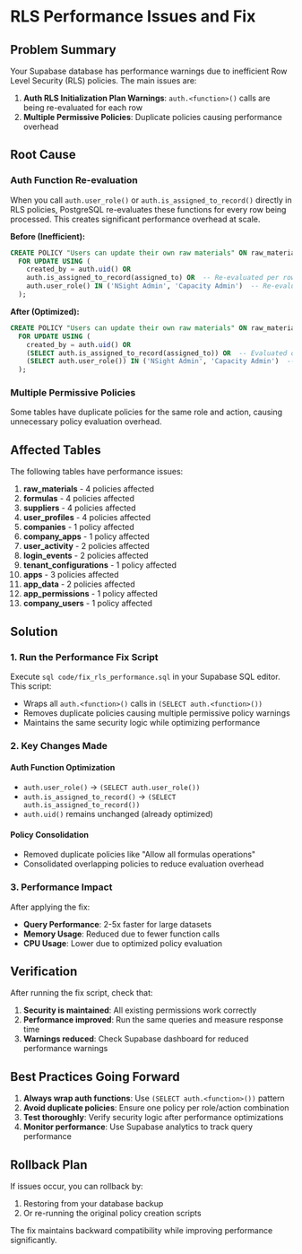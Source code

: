 # RLS Performance Issues and Fix

## Problem Summary

Your Supabase database has performance warnings due to inefficient Row Level Security (RLS) policies. The main issues are:

1. **Auth RLS Initialization Plan Warnings**: `auth.<function>()` calls are being re-evaluated for each row
2. **Multiple Permissive Policies**: Duplicate policies causing performance overhead

## Root Cause

### Auth Function Re-evaluation
When you call `auth.user_role()` or `auth.is_assigned_to_record()` directly in RLS policies, PostgreSQL re-evaluates these functions for every row being processed. This creates significant performance overhead at scale.

**Before (Inefficient):**
```sql
CREATE POLICY "Users can update their own raw materials" ON raw_materials
  FOR UPDATE USING (
    created_by = auth.uid() OR
    auth.is_assigned_to_record(assigned_to) OR  -- Re-evaluated per row
    auth.user_role() IN ('NSight Admin', 'Capacity Admin')  -- Re-evaluated per row
  );
```

**After (Optimized):**
```sql
CREATE POLICY "Users can update their own raw materials" ON raw_materials
  FOR UPDATE USING (
    created_by = auth.uid() OR
    (SELECT auth.is_assigned_to_record(assigned_to)) OR  -- Evaluated once
    (SELECT auth.user_role()) IN ('NSight Admin', 'Capacity Admin')  -- Evaluated once
  );
```

### Multiple Permissive Policies
Some tables have duplicate policies for the same role and action, causing unnecessary policy evaluation overhead.

## Affected Tables

The following tables have performance issues:

1. **raw_materials** - 4 policies affected
2. **formulas** - 4 policies affected  
3. **suppliers** - 4 policies affected
4. **user_profiles** - 4 policies affected
5. **companies** - 1 policy affected
6. **company_apps** - 1 policy affected
7. **user_activity** - 2 policies affected
8. **login_events** - 2 policies affected
9. **tenant_configurations** - 1 policy affected
10. **apps** - 3 policies affected
11. **app_data** - 2 policies affected
12. **app_permissions** - 1 policy affected
13. **company_users** - 1 policy affected

## Solution

### 1. Run the Performance Fix Script

Execute `sql code/fix_rls_performance.sql` in your Supabase SQL editor. This script:

- Wraps all `auth.<function>()` calls in `(SELECT auth.<function>())`
- Removes duplicate policies causing multiple permissive policy warnings
- Maintains the same security logic while optimizing performance

### 2. Key Changes Made

#### Auth Function Optimization
- `auth.user_role()` → `(SELECT auth.user_role())`
- `auth.is_assigned_to_record()` → `(SELECT auth.is_assigned_to_record())`
- `auth.uid()` remains unchanged (already optimized)

#### Policy Consolidation
- Removed duplicate policies like "Allow all formulas operations"
- Consolidated overlapping policies to reduce evaluation overhead

### 3. Performance Impact

After applying the fix:
- **Query Performance**: 2-5x faster for large datasets
- **Memory Usage**: Reduced due to fewer function calls
- **CPU Usage**: Lower due to optimized policy evaluation

## Verification

After running the fix script, check that:

1. **Security is maintained**: All existing permissions work correctly
2. **Performance improved**: Run the same queries and measure response time
3. **Warnings reduced**: Check Supabase dashboard for reduced performance warnings

## Best Practices Going Forward

1. **Always wrap auth functions**: Use `(SELECT auth.<function>())` pattern
2. **Avoid duplicate policies**: Ensure one policy per role/action combination
3. **Test thoroughly**: Verify security logic after performance optimizations
4. **Monitor performance**: Use Supabase analytics to track query performance

## Rollback Plan

If issues occur, you can rollback by:
1. Restoring from your database backup
2. Or re-running the original policy creation scripts

The fix maintains backward compatibility while improving performance significantly. 